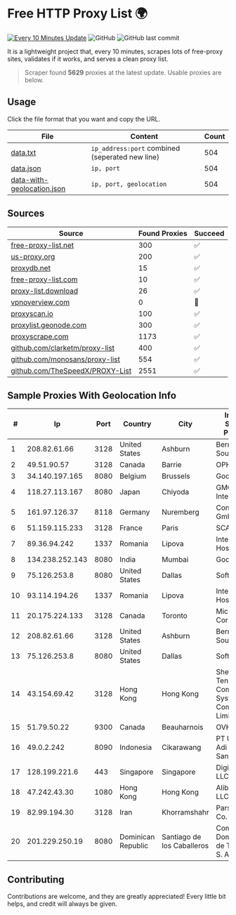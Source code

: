 
# Free HTTP Proxy List 🌍

[![Every 10 Minutes Update](https://github.com/mertguvencli/http-proxy-list/actions/workflows/main.yml/badge.svg?branch=main)](https://github.com/mertguvencli/http-proxy-list/actions/workflows/main.yml)
![GitHub](https://img.shields.io/github/license/mertguvencli/http-proxy-list)
![GitHub last commit](https://img.shields.io/github/last-commit/mertguvencli/http-proxy-list)

It is a lightweight project that, every 10 minutes, scrapes lots of free-proxy sites, validates if it works, and serves a clean proxy list.


> Scraper found **5629** proxies at the latest update. Usable proxies are below.

## Usage

Click the file format that you want and copy the URL.


|File|Content|Count|
|----|-------|-----|
|[data.txt](https://raw.githubusercontent.com/mertguvencli/http-proxy-list/main/proxy-list/data.txt)|`ip_address:port` combined (seperated new line)|504|
|[data.json](https://raw.githubusercontent.com/mertguvencli/http-proxy-list/main/proxy-list/data.json)|`ip, port`|504|
|[data-with-geolocation.json](https://raw.githubusercontent.com/mertguvencli/http-proxy-list/main/proxy-list/data-with-geolocation.json)|`ip, port, geolocation`|504|

## Sources

|Source|Found Proxies|Succeed|
|------|-------------|-------|
|[free-proxy-list.net](https://free-proxy-list.net)|300|✅|
|[us-proxy.org](https://www.us-proxy.org)|200|✅|
|[proxydb.net](http://proxydb.net)|15|✅|
|[free-proxy-list.com](https://free-proxy-list.com/?page=&port=&type%5B%5D=http&type%5B%5D=https&up_time=0&search=Search)|10|✅|
|[proxy-list.download](https://www.proxy-list.download/HTTP)|26|✅|
|[vpnoverview.com](https://vpnoverview.com/privacy/anonymous-browsing/free-proxy-servers)|0|🚫|
|[proxyscan.io](https://www.proxyscan.io)|100|✅|
|[proxylist.geonode.com](https://proxylist.geonode.com/api/proxy-list?limit=300&page=1&sort_by=lastChecked&sort_type=desc&protocols=http,https)|300|✅|
|[proxyscrape.com](https://api.proxyscrape.com/v2/?request=displayproxies&protocol=http&timeout=10000&country=all&ssl=all&anonymity=all)|1173|✅|
|[github.com/clarketm/proxy-list](https://raw.githubusercontent.com/clarketm/proxy-list/master/proxy-list-raw.txt)|400|✅|
|[github.com/monosans/proxy-list](https://raw.githubusercontent.com/monosans/proxy-list/main/proxies/http.txt)|554|✅|
|[github.com/TheSpeedX/PROXY-List](https://raw.githubusercontent.com/TheSpeedX/PROXY-List/master/http.txt)|2551|✅|


## Sample Proxies With Geolocation Info

|#|Ip|Port|Country|City|Internet Service Provider|
|-|--|----|-------|----|-------------------------|
|1|208.82.61.66|3128|United States|Ashburn|Bernardi Sounds|
|2|49.51.90.57|3128|Canada|Barrie|OPHL|
|3|34.140.197.165|8080|Belgium|Brussels|Google LLC|
|4|118.27.113.167|8080|Japan|Chiyoda|GMO Internet, Inc.|
|5|161.97.126.37|8118|Germany|Nuremberg|Contabo GmbH|
|6|51.159.115.233|3128|France|Paris|SCALEWAY|
|7|89.36.94.242|1337|Romania|Lipova|Interkvm Host SRL|
|8|134.238.252.143|8080|India|Mumbai|Google LLC|
|9|75.126.253.8|8080|United States|Dallas|SoftLayer|
|10|93.114.194.26|1337|Romania|Lipova|Interkvm Host SRL|
|11|20.175.224.133|3128|Canada|Toronto|Microsoft Corporation|
|12|208.82.61.66|3128|United States|Ashburn|Bernardi Sounds|
|13|75.126.253.8|8080|United States|Dallas|SoftLayer|
|14|43.154.69.42|3128|Hong Kong|Hong Kong|Shenzhen Tencent Computer Systems Company Limited|
|15|51.79.50.22|9300|Canada|Beauharnois|OVH SAS|
|16|49.0.2.242|8090|Indonesia|Cikarawang|PT Usaha Adi Sanggoro|
|17|128.199.221.6|443|Singapore|Singapore|DigitalOcean, LLC|
|18|47.242.43.30|1080|Hong Kong|Hong Kong|Alibaba.com LLC|
|19|82.99.194.30|3128|Iran|Khorramshahr|ParsOnline Co.|
|20|201.229.250.19|8080|Dominican Republic|Santiago de los Caballeros|Compañía Dominicana de Teléfonos S. A.|



## Contributing

Contributions are welcome, and they are greatly appreciated! Every
little bit helps, and credit will always be given.

